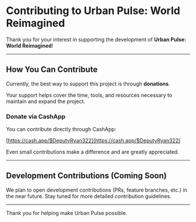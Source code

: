 # Contributing to Urban Pulse: World Reimagined

Thank you for your interest in supporting the development of **Urban Pulse: World Reimagined**!

---

## How You Can Contribute

Currently, the best way to support this project is through **donations**.

Your support helps cover the time, tools, and resources necessary to maintain and expand the project.

### Donate via CashApp

You can contribute directly through CashApp:

[https://cash.app/$DeputyRyan322](https://cash.app/$DeputyRyan322)

Even small contributions make a difference and are greatly appreciated.

---

## Development Contributions (Coming Soon)

We plan to open development contributions (PRs, feature branches, etc.) in the near future. Stay tuned for more detailed contribution guidelines.

---

Thank you for helping make Urban Pulse possible.
